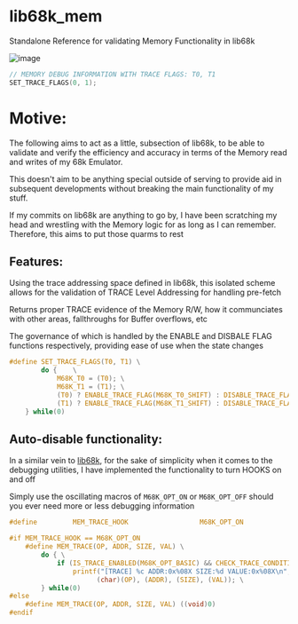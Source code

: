 # lib68k_mem
Standalone Reference for validating Memory Functionality in lib68k

![image](https://github.com/user-attachments/assets/f265aea1-152c-4cf8-b390-8cdf80f235a6)

```c
// MEMORY DEBUG INFORMATION WITH TRACE FLAGS: T0, T1
SET_TRACE_FLAGS(0, 1);
```

# Motive:

The following aims to act as a little, subsection of lib68k, to be able to validate and verify the efficiency and accuracy in terms of the Memory read and writes of my 68k Emulator.

This doesn't aim to be anything special outside of serving to provide aid in subsequent developments without breaking the main functionality of my stuff.

If my commits on lib68k are anything to go by, I have been scratching my head and wrestling with the Memory logic for as long as I can remember.
Therefore, this aims to put those quarms to rest


## Features:

Using the trace addressing space defined in lib68k, this isolated scheme allows for the validation of TRACE Level Addressing for handling pre-fetch

Returns proper TRACE evidence of the Memory R/W, how it communciates with other areas, fallthroughs for Buffer overflows, etc

The governance of which is handled by the ENABLE and DISBALE FLAG functions respectively, providing ease of use when the state changes

```c
#define SET_TRACE_FLAGS(T0, T1) \
        do {    \
            M68K_T0 = (T0); \
            M68K_T1 = (T1); \
            (T0) ? ENABLE_TRACE_FLAG(M68K_T0_SHIFT) : DISABLE_TRACE_FLAG(M68K_T0_SHIFT); \
            (T1) ? ENABLE_TRACE_FLAG(M68K_T1_SHIFT) : DISABLE_TRACE_FLAG(M68K_T1_SHIFT); \
    } while(0)
```

## Auto-disable functionality:

In a similar vein to [lib68k](https://github.com/hazzaclark/lib68k), for the sake of simplicity when it comes to the debugging utilities, I have implemented the functionality to turn HOOKS on and off

Simply use the oscillating macros of ``M68K_OPT_ON`` or ``M68K_OPT_OFF`` should you ever need more or less debugging information

```C
#define         MEM_TRACE_HOOK                  M68K_OPT_ON

#if MEM_TRACE_HOOK == M68K_OPT_ON
    #define MEM_TRACE(OP, ADDR, SIZE, VAL) \
        do { \
            if (IS_TRACE_ENABLED(M68K_OPT_BASIC) && CHECK_TRACE_CONDITION()) \
                printf("[TRACE] %c ADDR:0x%08X SIZE:%d VALUE:0x%08X\n", \
                      (char)(OP), (ADDR), (SIZE), (VAL)); \
        } while(0)
#else
    #define MEM_TRACE(OP, ADDR, SIZE, VAL) ((void)0)
#endif
```
